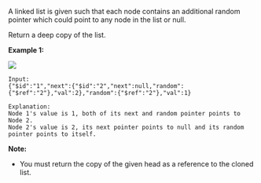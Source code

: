 A linked list is given such that each node contains an additional random pointer which could point to any node in the list or null.

Return a deep copy of the list.

**Example 1:**

![](https://discuss.leetcode.com/uploads/files/1470150906153-2yxeznm.png)
```
Input:
{"$id":"1","next":{"$id":"2","next":null,"random":{"$ref":"2"},"val":2},"random":{"$ref":"2"},"val":1}

Explanation:
Node 1's value is 1, both of its next and random pointer points to Node 2.
Node 2's value is 2, its next pointer points to null and its random pointer points to itself.
``` 

**Note:**

* You must return the copy of the given head as a reference to the cloned list.